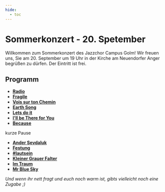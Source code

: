 ```yaml
---
hide:
  - toc
---
```


# Sommerkonzert - 20. Spetember

Willkommen zum Sommerkonzert des Jazzchor Campus Golm! Wir freuen uns, Sie am
20. September um 19 Uhr in der Kirche am Neuendorfer Anger begrüßen zu dürfen.
Der Eintritt ist frei.

## Programm

* [**Radio**](01-Radio)
* [**Fragile**](02-Fragile)
* [**Vois sur ton Chemin**](03-Vois-sur-ton-Chemin)
* [**Earth Song**](04-Earth-Song)
* [**Lets do it**](05-Lets-do-it)
* [**I'll be There for You**](06-Ill-be-There-for-You)
* [**Because**](07-Because)

kurze Pause

* [**Ander Sevdaluk**](08-ander-sevdaluk)
* [**Festung**](09-Festung)
* [**#lautsein**](10-Lautsein)
* [**Kleiner Grauer Falter**](11-Kleiner-Grauer-Falter)
* [**Im Traum**](12-Im-Traum)
* [**Mr Blue Sky**](13-Mr-Blue-Sky)

*Und wenn ihr nett fragt und euch noch warm ist, gibts vielleicht noch eine Zugabe ;)*
